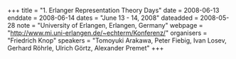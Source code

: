 +++
title = "1. Erlanger Representation Theory Days"
date = 2008-06-13
enddate = 2008-06-14
dates = "June 13 - 14, 2008"
dateadded = 2008-05-28
note = "University of Erlangen, Erlangen, Germany"
webpage = "http://www.mi.uni-erlangen.de/~echterm/Konferenz/"
organisers = "Friedrich Knop"
speakers = "Tomoyuki Arakawa, Peter Fiebig, Ivan Losev, Gerhard Röhrle, Ulrich Görtz, Alexander Premet"
+++
